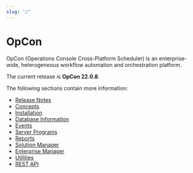 ```yaml
---
slug: "/"
---
```


# OpCon

OpCon (Operations Console Cross-Platform Scheduler) is an enterprise-wide, heterogeneous workflow automation and orchestration platform.

The current release is **OpCon 22.0.8**.

The following sections contain more information:

- [Release Notes](./release-notes.md)
- [Concepts](./components.md)
- [Installation](./installation/whats-new.md)
- [Database Information](./Files/Database-Information/Failover-Scenarios.md)
- [Events](./events/introduction.md)
- [Server Programs](./server-programs/introduction.md)
- [Reports](./reports/overview.md)
- [Solution Manager](./Files/UI/Solution-Manager/Getting-Started.md)
- [Enterprise Manager](./Files/UI/Solution-Manager/Logging-In.md)
- [Utilities](./utilities/overview.md)
- [REST API](https://help.smatechnologies.com/opcon/core/api/22-0.html)
